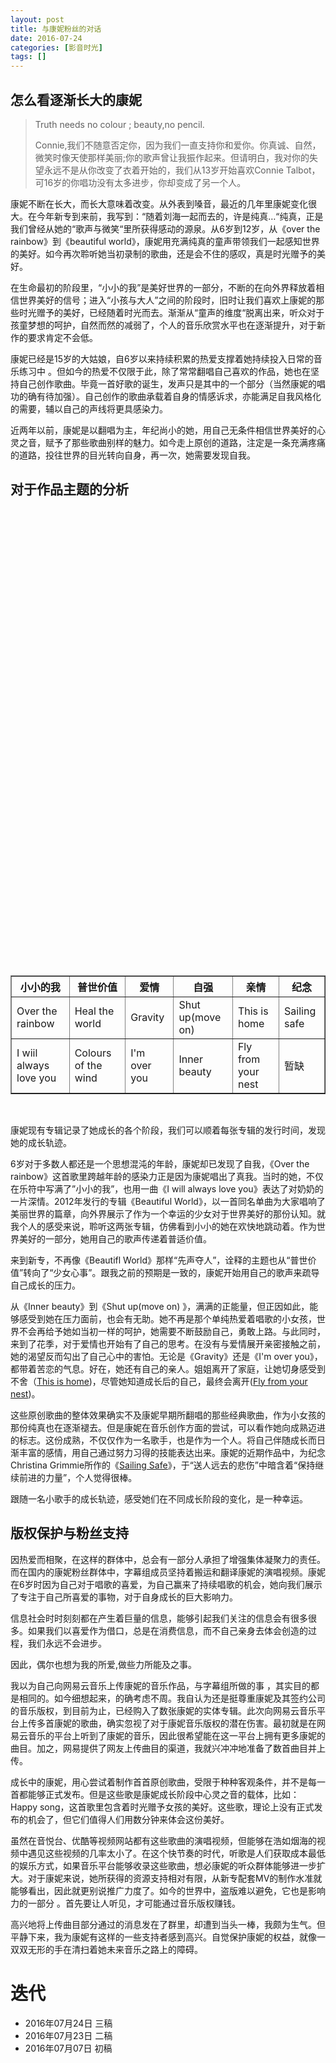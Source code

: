 ```yaml
---
layout: post
title: 与康妮粉丝的对话
date: 2016-07-24
categories: [影音时光]
tags: []
---
```


## 怎么看逐渐长大的康妮

> Truth needs no colour ; beauty,no pencil.
>
> Connie,我们不随意否定你，因为我们一直支持你和爱你。你真诚、自然，微笑时像天使那样美丽;你的歌声曾让我振作起来。但请明白，我对你的失望永远不是从你改变了衣着开始的，我们从13岁开始喜欢Connie Talbot，可16岁的你唱功没有太多进步，你却变成了另一个人。

康妮不断在长大，而长大意味着改变。从外表到嗓音，最近的几年里康妮变化很大。在今年新专到来前，我写到：“随着刘海一起而去的，许是纯真…“纯真，正是我们曾经从她的“歌声与微笑“里所获得感动的源泉。从6岁到12岁，从《over the rainbow》到《beautiful world》，康妮用充满纯真的童声带领我们一起感知世界的美好。如今再次聆听她当初录制的歌曲，还是会不住的感叹，真是时光赠予的美好。

在生命最初的阶段里，“小小的我”是美好世界的一部分，不断的在向外界释放着相信世界美好的信号；进入“小孩与大人”之间的阶段时，旧时让我们喜欢上康妮的那些时光赠予的美好，已经随着时光而去。渐渐从“童声的维度“脱离出来，听众对于孩童梦想的呵护，自然而然的减弱了，个人的音乐欣赏水平也在逐渐提升，对于新作的要求肯定不会低。

康妮已经是15岁的大姑娘，自6岁以来持续积累的热爱支撑着她持续投入日常的音乐练习中
。但如今的热爱不仅限于此，除了常常翻唱自己喜欢的作品，她也在坚持自己创作歌曲。毕竟一首好歌的诞生，发声只是其中的一个部分（当然康妮的唱功的确有待加强）。自己创作的歌曲承载着自身的情感诉求，亦能满足自我风格化的需要，辅以自己的声线将更具感染力。

近两年以前，康妮是以翻唱为主，年纪尚小的她，用自己无条件相信世界美好的心灵之音，赋予了那些歌曲别样的魅力。如今走上原创的道路，注定是一条充满疼痛的道路，投往世界的目光转向自身，再一次，她需要发现自我。

## 对于作品主题的分析

<table border="1">

​	<tr>

​		<th>小小的我</th>

​		<th>普世价值</th>

​		<th>爱情</th>

​		<th>自强</th>

​		<th>亲情</th>

​		<th>纪念</th>

​	</tr>

​	<tr>

​		<td> Over the rainbow </td>

​		<td> Heal the world </td>

​		<td> Gravity </td>

​		<td> Shut up(move on) </td>

​		<td> This is home </td>

​		<td> Sailing safe </td>

​	</tr>

​	<tr>

​		<td>  I wiil always love you </td>

​		<td> Colours of the wind </td>

​		<td> I'm over you </td>

​		<td> Inner beauty </td>

​		<td> Fly from your nest </td>

​		<td> 暂缺 </td>

​	</tr>

</table>

<br/>

康妮现有专辑记录了她成长的各个阶段，我们可以顺着每张专辑的发行时间，发现她的成长轨迹。

6岁对于多数人都还是一个思想混沌的年龄，康妮却已发现了自我，《Over the rainbow》这首歌里跨越年龄的感染力正是因为康妮唱出了真我。当时的她，不仅在乐符中写满了”小小的我”，也用一曲《I will always love you》表达了对奶奶的一片深情。2012年发行的专辑《Beautiful World》，以一首同名单曲为大家唱响了美丽世界的篇章，向外界展示了作为一个幸运的少女对于世界美好的那份认知。就我个人的感受来说，聆听这两张专辑，仿佛看到小小的她在欢快地跳动着。作为世界美好的一部分，她用自己的歌声传递着普适价值。

来到新专，不再像《Beautifl World》那样“先声夺人”，诠释的主题也从“普世价值”转向了“少女心事”。跟我之前的预期是一致的，康妮开始用自己的歌声来疏导自己成长的压力。

从《Inner beauty》到《Shut up(move on) 》，满满的正能量，但正因如此，能够感受到她在压力面前，也会有无助。她不再是那个单纯热爱着唱歌的小女孩，世界不会再给予她如当初一样的呵护，她需要不断鼓励自己，勇敢上路。与此同时，来到了花季，对于爱情也开始有了自己的思考。在没有与爱情展开亲密接触之前，她的渴望反而勾出了自己心中的害怕。无论是《Gravity》还是《I'm over you》，都带着苦恋的气息。好在，她还有自己的亲人。姐姐离开了家庭，让她切身感受到不舍（[This is home](http://v.yinyuetai.com/video/2620846?f=BFY-CNXH-list-TC-1-36))，尽管她知道成长后的自己，最终会离开([Fly from your nest](http://v.yinyuetai.com/video/2511715))。

这些原创歌曲的整体效果确实不及康妮早期所翻唱的那些经典歌曲，作为小女孩的那份纯真也在逐渐褪去。但是康妮在音乐创作方面的尝试，可以看作她向成熟迈进的标志。这份成熟，不仅仅作为一名歌手，也是作为一个人。将自己伴随成长而日渐丰富的感情，用自己通过努力习得的技能表达出来。康妮的近期作品中，为纪念Christina Grimmie所作的《[Sailing Safe](http://v.yinyuetai.com/video/2596141)》，于“送人远去的悲伤”中暗含着“保持继续前进的力量”，个人觉得很棒。

跟随一名小歌手的成长轨迹，感受她们在不同成长阶段的变化，是一种幸运。



## 版权保护与粉丝支持
因热爱而相聚，在这样的群体中，总会有一部分人承担了增强集体凝聚力的责任。而在国内的康妮粉丝群体中，字幕组成员坚持着搬运和翻译康妮的演唱视频。康妮在6岁时因为自己对于唱歌的喜爱，为自己赢来了持续唱歌的机会，她向我们展示了专注于自己所喜爱的事物，对于自身成长的巨大影响力。

信息社会时时刻刻都在产生着巨量的信息，能够引起我们关注的信息会有很多很多。如果我们以喜爱作为借口，总是在消费信息，而不自己亲身去体会创造的过程，我们永远不会进步。

因此，偶尔也想为我的所爱,做些力所能及之事。

我以为自己向网易云音乐上传康妮的音乐作品，与字幕组所做的事 ，其实目的都是相同的。如今细想起来，的确考虑不周。我自认为还是挺尊重康妮及其签约公司的音乐版权，到目前为止，已经购入了数张康妮的实体专辑。此次向网易云音乐平台上传多首康妮的歌曲，确实忽视了对于康妮音乐版权的潜在伤害。最初就是在网易云音乐的平台上听到了康妮的音乐，因此很希望能在这一平台上拥有更多康妮的曲目。加之，网易提供了网友上传曲目的渠道，我就兴冲冲地准备了数首曲目并上传。

成长中的康妮，用心尝试着制作首首原创歌曲，受限于种种客观条件，并不是每一首都能够正式发布。但是这些歌是康妮成长阶段中心灵之音的载体，比如：Happy song，这首歌里包含着时光赠予女孩的美好。这些歌，理论上没有正式发布的机会了，但它们值得人们用数分钟来体会这份美好。

虽然在音悦台、优酷等视频网站都有这些歌曲的演唱视频，但能够在浩如烟海的视频中遇见这些视频的几率太小了。在这个快节奏的时代，听歌是人们获取成本最低的娱乐方式，如果音乐平台能够收录这些歌曲，想必康妮的听众群体能够进一步扩大。对于康妮来说，她所获得的资源支持相对有限，从新专配套MV的制作水准就能够看出，因此就更别说推广力度了。如今的世界中，盗版难以避免，它也是影响力的一部分 。首先要让人听见，才可能通过音乐版权赚钱。

高兴地将上传曲目部分通过的消息发在了群里，却遭到当头一棒，我颇为生气。但平静下来，我为康妮有这样的一些支持者感到高兴。自觉保护康妮的权益，就像一双双无形的手在清扫着她未来音乐之路上的障碍。

# 迭代

* 2016年07月24日 三稿
* 2016年07月23日 二稿
* 2016年07月07日 初稿